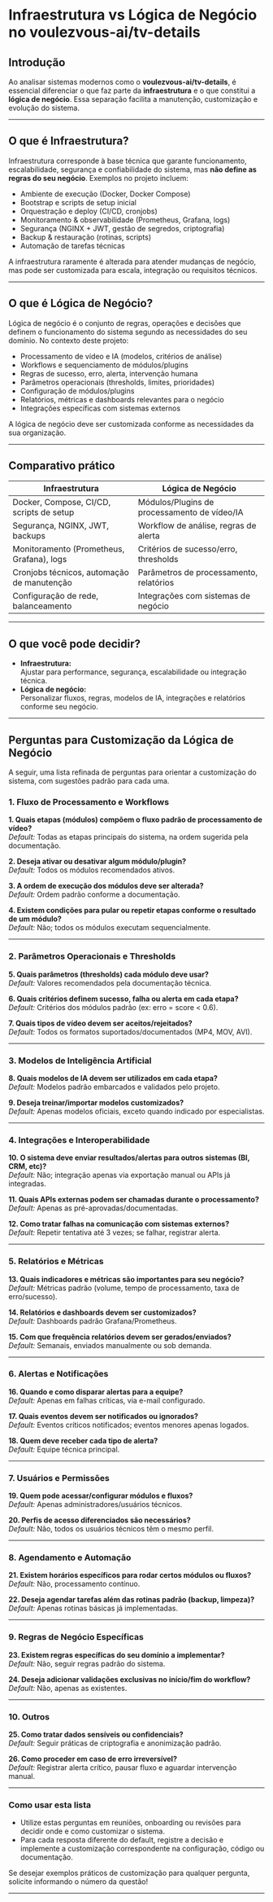 # Infraestrutura vs Lógica de Negócio no voulezvous-ai/tv-details

## Introdução

Ao analisar sistemas modernos como o **voulezvous-ai/tv-details**, é essencial diferenciar o que faz parte da **infraestrutura** e o que constitui a **lógica de negócio**. Essa separação facilita a manutenção, customização e evolução do sistema.

---

## O que é Infraestrutura?

Infraestrutura corresponde à base técnica que garante funcionamento, escalabilidade, segurança e confiabilidade do sistema, mas **não define as regras do seu negócio**. Exemplos no projeto incluem:

- Ambiente de execução (Docker, Docker Compose)
- Bootstrap e scripts de setup inicial
- Orquestração e deploy (CI/CD, cronjobs)
- Monitoramento & observabilidade (Prometheus, Grafana, logs)
- Segurança (NGINX + JWT, gestão de segredos, criptografia)
- Backup & restauração (rotinas, scripts)
- Automação de tarefas técnicas

A infraestrutura raramente é alterada para atender mudanças de negócio, mas pode ser customizada para escala, integração ou requisitos técnicos.

---

## O que é Lógica de Negócio?

Lógica de negócio é o conjunto de regras, operações e decisões que definem o funcionamento do sistema segundo as necessidades do seu domínio. No contexto deste projeto:

- Processamento de vídeo e IA (modelos, critérios de análise)
- Workflows e sequenciamento de módulos/plugins
- Regras de sucesso, erro, alerta, intervenção humana
- Parâmetros operacionais (thresholds, limites, prioridades)
- Configuração de módulos/plugins
- Relatórios, métricas e dashboards relevantes para o negócio
- Integrações específicas com sistemas externos

A lógica de negócio deve ser customizada conforme as necessidades da sua organização.

---

## Comparativo prático

| Infraestrutura                                 | Lógica de Negócio                                 |
|------------------------------------------------|---------------------------------------------------|
| Docker, Compose, CI/CD, scripts de setup       | Módulos/Plugins de processamento de vídeo/IA      |
| Segurança, NGINX, JWT, backups                 | Workflow de análise, regras de alerta             |
| Monitoramento (Prometheus, Grafana), logs      | Critérios de sucesso/erro, thresholds             |
| Cronjobs técnicos, automação de manutenção     | Parâmetros de processamento, relatórios           |
| Configuração de rede, balanceamento            | Integrações com sistemas de negócio               |

---

## O que você pode decidir?

- **Infraestrutura:**  
  Ajustar para performance, segurança, escalabilidade ou integração técnica.
- **Lógica de negócio:**  
  Personalizar fluxos, regras, modelos de IA, integrações e relatórios conforme seu negócio.

---

## Perguntas para Customização da Lógica de Negócio

A seguir, uma lista refinada de perguntas para orientar a customização do sistema, com sugestões padrão para cada uma.

### 1. Fluxo de Processamento e Workflows

**1. Quais etapas (módulos) compõem o fluxo padrão de processamento de vídeo?**  
_Default:_ Todas as etapas principais do sistema, na ordem sugerida pela documentação.

**2. Deseja ativar ou desativar algum módulo/plugin?**  
_Default:_ Todos os módulos recomendados ativos.

**3. A ordem de execução dos módulos deve ser alterada?**  
_Default:_ Ordem padrão conforme a documentação.

**4. Existem condições para pular ou repetir etapas conforme o resultado de um módulo?**  
_Default:_ Não; todos os módulos executam sequencialmente.

---

### 2. Parâmetros Operacionais e Thresholds

**5. Quais parâmetros (thresholds) cada módulo deve usar?**  
_Default:_ Valores recomendados pela documentação técnica.

**6. Quais critérios definem sucesso, falha ou alerta em cada etapa?**  
_Default:_ Critérios dos módulos padrão (ex: erro = score < 0.6).

**7. Quais tipos de vídeo devem ser aceitos/rejeitados?**  
_Default:_ Todos os formatos suportados/documentados (MP4, MOV, AVI).

---

### 3. Modelos de Inteligência Artificial

**8. Quais modelos de IA devem ser utilizados em cada etapa?**  
_Default:_ Modelos padrão embarcados e validados pelo projeto.

**9. Deseja treinar/importar modelos customizados?**  
_Default:_ Apenas modelos oficiais, exceto quando indicado por especialistas.

---

### 4. Integrações e Interoperabilidade

**10. O sistema deve enviar resultados/alertas para outros sistemas (BI, CRM, etc)?**  
_Default:_ Não; integração apenas via exportação manual ou APIs já integradas.

**11. Quais APIs externas podem ser chamadas durante o processamento?**  
_Default:_ Apenas as pré-aprovadas/documentadas.

**12. Como tratar falhas na comunicação com sistemas externos?**  
_Default:_ Repetir tentativa até 3 vezes; se falhar, registrar alerta.

---

### 5. Relatórios e Métricas

**13. Quais indicadores e métricas são importantes para seu negócio?**  
_Default:_ Métricas padrão (volume, tempo de processamento, taxa de erro/sucesso).

**14. Relatórios e dashboards devem ser customizados?**  
_Default:_ Dashboards padrão Grafana/Prometheus.

**15. Com que frequência relatórios devem ser gerados/enviados?**  
_Default:_ Semanais, enviados manualmente ou sob demanda.

---

### 6. Alertas e Notificações

**16. Quando e como disparar alertas para a equipe?**  
_Default:_ Apenas em falhas críticas, via e-mail configurado.

**17. Quais eventos devem ser notificados ou ignorados?**  
_Default:_ Eventos críticos notificados; eventos menores apenas logados.

**18. Quem deve receber cada tipo de alerta?**  
_Default:_ Equipe técnica principal.

---

### 7. Usuários e Permissões

**19. Quem pode acessar/configurar módulos e fluxos?**  
_Default:_ Apenas administradores/usuários técnicos.

**20. Perfis de acesso diferenciados são necessários?**  
_Default:_ Não, todos os usuários técnicos têm o mesmo perfil.

---

### 8. Agendamento e Automação

**21. Existem horários específicos para rodar certos módulos ou fluxos?**  
_Default:_ Não, processamento contínuo.

**22. Deseja agendar tarefas além das rotinas padrão (backup, limpeza)?**  
_Default:_ Apenas rotinas básicas já implementadas.

---

### 9. Regras de Negócio Específicas

**23. Existem regras específicas do seu domínio a implementar?**  
_Default:_ Não, seguir regras padrão do sistema.

**24. Deseja adicionar validações exclusivas no início/fim do workflow?**  
_Default:_ Não, apenas as existentes.

---

### 10. Outros

**25. Como tratar dados sensíveis ou confidenciais?**  
_Default:_ Seguir práticas de criptografia e anonimização padrão.

**26. Como proceder em caso de erro irreversível?**  
_Default:_ Registrar alerta crítico, pausar fluxo e aguardar intervenção manual.

---

### Como usar esta lista

- Utilize estas perguntas em reuniões, onboarding ou revisões para decidir onde e como customizar o sistema.
- Para cada resposta diferente do default, registre a decisão e implemente a customização correspondente na configuração, código ou documentação.

Se desejar exemplos práticos de customização para qualquer pergunta, solicite informando o número da questão!

---